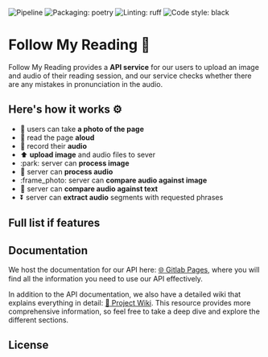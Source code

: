 ![Pipeline](https://gitlab.pg.innopolis.university/a.kudryavtsev/follow-my-reading/badges/main/pipeline.svg)
![Packaging: poetry](https://img.shields.io/badge/packaging-poetry-cyan.svg)
![Linting: ruff](https://img.shields.io/endpoint?url=https://raw.githubusercontent.com/charliermarsh/ruff/main/assets/badge/v1.json)
![Code style: black](https://img.shields.io/badge/code%20style-black-000000.svg)

# Follow My Reading :blue_book:

Follow My Reading provides a **API service** for our users to upload an image and audio of their reading session, and our service checks whether there are any mistakes in pronunciation in the audio.


## Here's how it works :gear:
- :sunrise: users can take **a photo of the page**
- :book: read the page **aloud**
- :microphone: record their **audio**
- :arrow_up: **upload image** and audio files to sever
- :park: server can **process image**
- :musical_note: server can **process audio**
- :frame_photo: server can **compare audio against image**
- :page_facing_up: server can **compare audio against text**
- :arrow_double_down: server can **extract audio** segments with requested phrases

## Full list if features

## Documentation

We host the documentation for our API here: [:globe_with_meridians: Gitlab Pages](http://antonkudryavtsevdoem.fvds.ru/docs#/), where you will find all the information you need to use our API effectively.

In addition to the API documentation, we also have a detailed wiki that explains everything in detail: [:page_facing_up: Project Wiki](https://gitlab.pg.innopolis.university/a.kudryavtsev/follow-my-reading/-/wikis/home). This resource provides more comprehensive information, so feel free to take a deep dive and explore the different sections.

## License